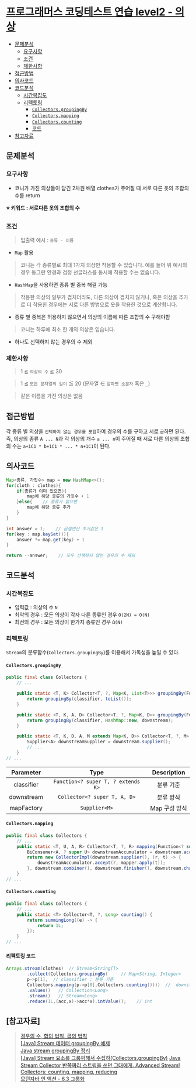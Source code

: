 # [프로그래머스 코딩테스트 연습 level2 - 의상](https://school.programmers.co.kr/learn/courses/30/lessons/42578?language=java)

- [문제분석](##문제분석)
    * [요구사항](###요구사항)
    * [조건](###조건)
    * [제한사항](###제한사항)
- [접근방법](##접근방법)
- [의사코드](##의사코드)
- [코드분석](##코드분석)
    * [시간복잡도](###시간복잡도)
    * [리펙토링](###리펙토링)
        + [`Collectors.groupingBy`](#-collectorsgroupingby-)
        + [`Collectors.mapping`](#-collectorsmapping-)
        + [`Collectors.counting`](#-collectorscounting-)
        + [코드](####코드)
- [참고자료](##참고자료)

## 문제분석

### 요구사항

* 코니가 가진 의상들이 담긴 2차원 배열 clothes가 주어질 때 서로 다른 옷의 조합의 수를 return

**⭐️ 키워드 : 서로다른 옷의 조합의 수**

### 조건

> 입출력 예시 : `종류 - 이름`

* `Map` 활용

> 코니는 각 종류별로 최대 1가지 의상만 착용할 수 있습니다. 예를 들어 위 예시의 경우 동그란 안경과 검정 선글라스를 동시에 착용할 수는 없습니다.

* `HashMap`을 사용하면 종류 별 중복 해결 가능

> 착용한 의상의 일부가 겹치더라도, 다른 의상이 겹치지 않거나, 혹은 의상을 추가로 더 착용한 경우에는 서로 다른 방법으로 옷을 착용한 것으로 계산합니다.

* 종류 별 중복은 허용하지 않으면서 의상의 이름에 따른 조합의 수 구해야함

> 코니는 하루에 최소 한 개의 의상은 입습니다.

* 하나도 선택하지 않는 경우의 수 제외

### 제한사항

> 1 ≦ `의상의 수` ≦ 30

> 1 ≦ `모든 문자열의 길이` ≦ 20 (문자열 ∈ `알파벳 소문자` 혹은 `_`)

> 같은 이름을 가진 의상은 없음

## 접근방법

각 종류 별 의상을 `선택하지 않는 경우를 포함`하여 경우의 수를 구하고 서로 `곱`하면 된다.
즉, 의상의 종류 `A ... N`과 각 의상의 개수 `a ... n`이 주어질 때 서로 다른 의상의 조합의 수는
`a+1C1 * b+1C1 * ... * n+1C1`이 된다.

## 의사코드

```java
Map<종류, 가짓수> map = new HashMap<>();
for(cloth : clothes){
    if(종류가 이미 있으면){
        map에 해당 종류의 가짓수 + 1
    }else{    // 종류가 없으면
        map에 해당 종류 추가
    }
}

int answer = 1;    // 곱셈연산 초기값은 1
for(key : map.keySet()){
    answer *= map.get(key) + 1
}

return --answer;    // 모두 선택하지 않는 경우의 수 제외
```

## 코드분석

### 시간복잡도

* 입력값 : 의상의 수 `N`
* 최악의 경우 : 모든 의상이 각자 다른 종류인 경우 `O(2N) = O(N)` 
* 최선의 경우 : 모든 의상이 한가지 종류인 경우 `Ω(N)`

### 리펙토링

`Stream`의 분류함수(`Collectors.groupingBy`)를 이용해서 가독성을 높일 수 있다.

#### `Collectors.groupingBy`

```java
public final class Collectors {
    // ...

    public static <T, K> Collector<T, ?, Map<K, List<T>>> groupingBy(Function<? super T, ? extends K> classifier) {
        return groupingBy(classifier, toList());
    }

    public static <T, K, A, D> Collector<T, ?, Map<K, D>> groupingBy(Function<? super T, ? extends K> classifier, Collector<? super T, A, D> downstream) {
        return groupingBy(classifier, HashMap::new, downstream);
    }

    public static <T, K, D, A, M extends Map<K, D>> Collector<T, ?, M> groupingBy(Function<? super T, ? extends K> classifier, Supplier<M> mapFactory, Collector<? super T, A, D> downstream) {
        Supplier<A> downstreamSupplier = downstream.supplier();
        // ...
    }
// ...
```

| Parameter  |               Type               | Description |
|:----------:|:--------------------------------:|:-----------:|
| classifier | `Function<? super T, ? extends K>` |    분류 기준    |
| downstream |    `Collector<? super T, A, D>`    |    분류 방식    |
| mapFactory |           `Supplier<M>`            |  Map 구성 방식  |

#### `Collectors.mapping`

```java
public final class Collectors {
    // ...
    public static <T, U, A, R> Collector<T, ?, R> mapping(Function<? super T, ? extends U> mapper, Collector<? super U, A, R> downstream) {
        BiConsumer<A, ? super U> downstreamAccumulator = downstream.accumulator();
        return new CollectorImpl(downstream.supplier(), (r, t) -> {
            downstreamAccumulator.accept(r, mapper.apply(t));
        }, downstream.combiner(), downstream.finisher(), downstream.characteristics());
    }
// ...
```

#### `Collectors.counting`

```java
public final class Collectors {
    // ...
    public static <T> Collector<T, ?, Long> counting() {
        return summingLong((e) -> {
            return 1L;
        });
    }
// ...
```

#### 리펙토링 코드

```java
Arrays.stream(clothes)  // Stream<String[]>
        .collect(Collectors.groupingBy(     // Map<String, Integer>
        p->p[1],  // classifier : 분류 기준
        Collectors.mapping(p->p[0],Collectors.counting())))  //  downstream : 분류 방식
        .values()   // Collection<Long>
        .stream()   // Stream<Long>
        .reduce(1L,(acc,x)->acc*x).intValue();    // int
```

## [참고자료]  
> [경우의 수, 합의 법칙, 곱의 법칙](https://mathbang.net/109#gsc.tab=0)  
> [[Java] Stream 데이터 groupingBy 예제](https://umanking.github.io/2021/07/31/java-stream-grouping-by-example/)  
> [Java stream groupingBy 정리](https://blog.naver.com/PostView.naver?blogId=semtul79&logNo=222209752515&categoryNo=13&parentCategoryNo=0&viewDate=&currentPage=1&postListTopCurrentPage=1&from=search)  
> [[Java] Stream 요소를 그룹핑해서 수집하(Collectors.groupingBy)](https://cornswrold.tistory.com/387)
> [Java Stream Collector 반쪽짜리 스트림을 쓰던 그대에게. Advanced Stream!](https://jeong-pro.tistory.com/229)  
> [Collectors: counting, mapping, reducing](https://gajy.tistory.com/27)  
> [모던자바 인 액션 - 6.3 그룹화](https://product.kyobobook.co.kr/detail/S000001810171)  